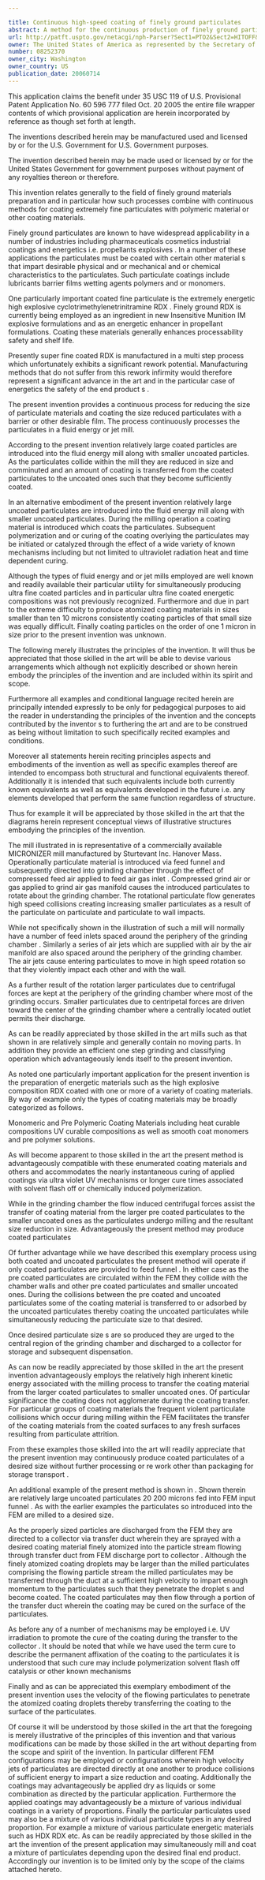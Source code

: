 ```yaml
---

title: Continuous high-speed coating of finely ground particulates
abstract: A method for the continuous production of finely ground particulates coated with a barrier, or other desirable film wherein the coated particulates exhibit a diameter of less than 10 microns. In an exemplary embodiment, large coated particulates are introduced into a fluid energy, or jet mill, along with smaller, uncoated particulates. As the particulates collide within the mill they are comminuted, and an amount of coating is transferred from the coated particulates to the uncoated ones such that they become sufficiently coated and size-reduced to a desired size. Alternatively, uncoated particulates are milled and coated during their milling. Still alternatively, uncoated particulates are milled and subsequently directed through an atomized mist of coating material wherein the size of the mist droplets are as large, or larger than the directed particulates.
url: http://patft.uspto.gov/netacgi/nph-Parser?Sect1=PTO2&Sect2=HITOFF&p=1&u=%2Fnetahtml%2FPTO%2Fsearch-adv.htm&r=1&f=G&l=50&d=PALL&S1=08252370&OS=08252370&RS=08252370
owner: The United States of America as represented by the Secretary of the Army
number: 08252370
owner_city: Washington
owner_country: US
publication_date: 20060714
---
```

This application claims the benefit under 35 USC 119 of U.S. Provisional Patent Application No. 60 596 777 filed Oct. 20 2005 the entire file wrapper contents of which provisional application are herein incorporated by reference as though set forth at length.

The inventions described herein may be manufactured used and licensed by or for the U.S. Government for U.S. Government purposes.

The invention described herein may be made used or licensed by or for the United States Government for government purposes without payment of any royalties thereon or therefore.

This invention relates generally to the field of finely ground materials preparation and in particular how such processes combine with continuous methods for coating extremely fine particulates with polymeric material or other coating materials.

Finely ground particulates are known to have widespread applicability in a number of industries including pharmaceuticals cosmetics industrial coatings and energetics i.e. propellants explosives . In a number of these applications the particulates must be coated with certain other material s that impart desirable physical and or mechanical and or chemical characteristics to the particulates. Such particulate coatings include lubricants barrier films wetting agents polymers and or monomers.

One particularly important coated fine particulate is the extremely energetic high explosive cyclotrimethylenetrinitramine RDX . Finely ground RDX is currently being employed as an ingredient in new Insensitive Munition IM explosive formulations and as an energetic enhancer in propellant formulations. Coating these materials generally enhances processability safety and shelf life.

Presently super fine coated RDX is manufactured in a multi step process which unfortunately exhibits a significant rework potential. Manufacturing methods that do not suffer from this rework infirmity would therefore represent a significant advance in the art and in the particular case of energetics the safety of the end product s .

The present invention provides a continuous process for reducing the size of particulate materials and coating the size reduced particulates with a barrier or other desirable film. The process continuously processes the particulates in a fluid energy or jet mill.

According to the present invention relatively large coated particles are introduced into the fluid energy mill along with smaller uncoated particles. As the particulates collide within the mill they are reduced in size and comminuted and an amount of coating is transferred from the coated particulates to the uncoated ones such that they become sufficiently coated.

In an alternative embodiment of the present invention relatively large uncoated particulates are introduced into the fluid energy mill along with smaller uncoated particulates. During the milling operation a coating material is introduced which coats the particulates. Subsequent polymerization and or curing of the coating overlying the particulates may be initiated or catalyzed through the effect of a wide variety of known mechanisms including but not limited to ultraviolet radiation heat and time dependent curing.

Although the types of fluid energy and or jet mills employed are well known and readily available their particular utility for simultaneously producing ultra fine coated particles and in particular ultra fine coated energetic compositions was not previously recognized. Furthermore and due in part to the extreme difficulty to produce atomized coating materials in sizes smaller than ten 10 microns consistently coating particles of that small size was equally difficult. Finally coating particles on the order of one 1 micron in size prior to the present invention was unknown.

The following merely illustrates the principles of the invention. It will thus be appreciated that those skilled in the art will be able to devise various arrangements which although not explicitly described or shown herein embody the principles of the invention and are included within its spirit and scope.

Furthermore all examples and conditional language recited herein are principally intended expressly to be only for pedagogical purposes to aid the reader in understanding the principles of the invention and the concepts contributed by the inventor s to furthering the art and are to be construed as being without limitation to such specifically recited examples and conditions.

Moreover all statements herein reciting principles aspects and embodiments of the invention as well as specific examples thereof are intended to encompass both structural and functional equivalents thereof. Additionally it is intended that such equivalents include both currently known equivalents as well as equivalents developed in the future i.e. any elements developed that perform the same function regardless of structure.

Thus for example it will be appreciated by those skilled in the art that the diagrams herein represent conceptual views of illustrative structures embodying the principles of the invention.

The mill illustrated in is representative of a commercially available MICRONIZER mill manufactured by Sturtevant Inc. Hanover Mass. Operationally particulate material is introduced via feed funnel and subsequently directed into grinding chamber through the effect of compressed feed air applied to feed air gas inlet . Compressed grind air or gas applied to grind air gas manifold causes the introduced particulates to rotate about the grinding chamber. The rotational particulate flow generates high speed collisions creating increasing smaller particulates as a result of the particulate on particulate and particulate to wall impacts.

While not specifically shown in the illustration of such a mill will normally have a number of feed inlets spaced around the periphery of the grinding chamber . Similarly a series of air jets which are supplied with air by the air manifold are also spaced around the periphery of the grinding chamber. The air jets cause entering particulates to move in high speed rotation so that they violently impact each other and with the wall.

As a further result of the rotation larger particulates due to centrifugal forces are kept at the periphery of the grinding chamber where most of the grinding occurs. Smaller particulates due to centripetal forces are driven toward the center of the grinding chamber where a centrally located outlet permits their discharge.

As can be readily appreciated by those skilled in the art mills such as that shown in are relatively simple and generally contain no moving parts. In addition they provide an efficient one step grinding and classifying operation which advantageously lends itself to the present invention.

As noted one particularly important application for the present invention is the preparation of energetic materials such as the high explosive composition RDX coated with one or more of a variety of coating materials. By way of example only the types of coating materials may be broadly categorized as follows.

Monomeric and Pre Polymeric Coating Materials including heat curable compositions UV curable compositions as well as smooth coat monomers and pre polymer solutions.

As will become apparent to those skilled in the art the present method is advantageously compatible with these enumerated coating materials and others and accommodates the nearly instantaneous curing of applied coatings via ultra violet UV mechanisms or longer cure times associated with solvent flash off or chemically induced polymerization.

While in the grinding chamber the flow induced centrifugal forces assist the transfer of coating material from the larger pre coated particulates to the smaller uncoated ones as the particulates undergo milling and the resultant size reduction in size. Advantageously the present method may produce coated particulates 

Of further advantage while we have described this exemplary process using both coated and uncoated particulates the present method will operate if only coated particulates are provided to feed funnel . In either case as the pre coated particulates are circulated within the FEM they collide with the chamber walls and other pre coated particulates and smaller uncoated ones. During the collisions between the pre coated and uncoated particulates some of the coating material is transferred to or adsorbed by the uncoated particulates thereby coating the uncoated particulates while simultaneously reducing the particulate size to that desired.

Once desired particulate size s are so produced they are urged to the central region of the grinding chamber and discharged to a collector for storage and subsequent dispensation.

As can now be readily appreciated by those skilled in the art the present invention advantageously employs the relatively high inherent kinetic energy associated with the milling process to transfer the coating material from the larger coated particulates to smaller uncoated ones. Of particular significance the coating does not agglomerate during the coating transfer. For particular groups of coating materials the frequent violent particulate collisions which occur during milling within the FEM facilitates the transfer of the coating materials from the coated surfaces to any fresh surfaces resulting from particulate attrition.

From these examples those skilled into the art will readily appreciate that the present invention may continuously produce coated particulates of a desired size without further processing or re work other than packaging for storage transport .

An additional example of the present method is shown in . Shown therein are relatively large uncoated particulates 20 200 microns fed into FEM input funnel . As with the earlier examples the particulates so introduced into the FEM are milled to a desired size.

As the properly sized particles are discharged from the FEM they are directed to a collector via transfer duct wherein they are sprayed with a desired coating material finely atomized into the particle stream flowing through transfer duct from FEM discharge port to collector . Although the finely atomized coating droplets may be larger than the milled particulates comprising the flowing particle stream the milled particulates may be transferred through the duct at a sufficient high velocity to impart enough momentum to the particulates such that they penetrate the droplet s and become coated. The coated particulates may then flow through a portion of the transfer duct wherein the coating may be cured on the surface of the particulates.

As before any of a number of mechanisms may be employed i.e. UV irradiation to promote the cure of the coating during the transfer to the collector . It should be noted that while we have used the term cure to describe the permanent affixation of the coating to the particulates it is understood that such cure may include polymerization solvent flash off catalysis or other known mechanisms

Finally and as can be appreciated this exemplary embodiment of the present invention uses the velocity of the flowing particulates to penetrate the atomized coating droplets thereby transferring the coating to the surface of the particulates.

Of course it will be understood by those skilled in the art that the foregoing is merely illustrative of the principles of this invention and that various modifications can be made by those skilled in the art without departing from the scope and spirit of the invention. In particular different FEM configurations may be employed or configurations wherein high velocity jets of particulates are directed directly at one another to produce collisions of sufficient energy to impart a size reduction and coating. Additionally the coatings may advantageously be applied dry as liquids or some combination as directed by the particular application. Furthermore the applied coatings may advantageously be a mixture of various individual coatings in a variety of proportions. Finally the particular particulates used may also be a mixture of various individual particulate types in any desired proportion. For example a mixture of various particulate energetic materials such as HDX RDX etc. As can be readily appreciated by those skilled in the art the invention of the present application may simultaneously mill and coat a mixture of particulates depending upon the desired final end product. Accordingly our invention is to be limited only by the scope of the claims attached hereto.


